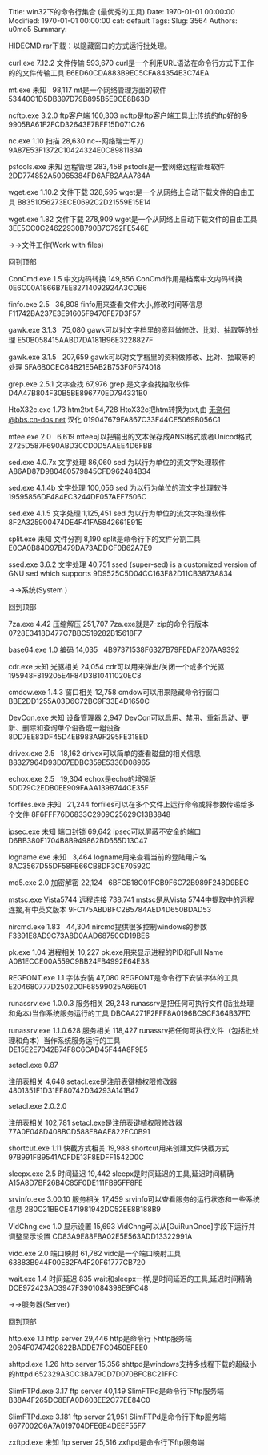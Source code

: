 Title: win32下的命令行集合 (最优秀的工具)
Date: 1970-01-01 00:00:00
Modified: 1970-01-01 00:00:00
cat: default
Tags: 
Slug: 3564
Authors: u0mo5 
Summary: 

HIDECMD.rar下载：以隐藏窗口的方式运行批处理。


curl.exe
7.12.2
文件传输
593,670
curl是一个利用URL语法在命令行方式下工作的的文件传输工具
E6ED60CDA883B9EC5CFA84354E3C74EA


mt.exe
未知
 
98,117
mt是一个网络管理方面的软件
53440C1D5DB397D79B895B5E9CE8B63D


ncftp.exe
3.2.0
ftp客户端
160,303
ncftp是ftp客户端工具,比传统的ftp好的多
9905BA61F2FCD32643E7BFF15D071C26


nc.exe
1.10
扫描
28,630
nc--网络瑞士军刀
9A87E53F1372C10424324E0C8981183A


pstools.exe
未知
远程管理
283,458
pstools是一套网络远程管理软件
2DD774852A50065384FD6AF82AAA784A


wget.exe
1.10.2
文件下载
328,595
wget是一个从网络上自动下载文件的自由工具
B8351056273ECE0692C2D21559E15E14


wget.exe
1.82
文件下载
278,909
wget是一个从网络上自动下载文件的自由工具
3EE5CC0C24622930B790B7C792FE546E




→→文件工作(Work with files)

回到顶部




ConCmd.exe
1.5
中文内码转换
149,856
ConCmd作用是档案中文内码转换
0E6C00A1866B7EE82714092924A3CDB6


finfo.exe
2.5
 
36,808
finfo用来查看文件大小,修改时间等信息
F11742BA237E3E91605F9470FE7D3F57


gawk.exe
3.1.3
 
75,080
gawk可以对文字档里的资料做修改、比对、抽取等的处理
E50B058415AABD7DA181B96E3228827F


gawk.exe
3.1.5
 
207,659
gawk可以对文字档里的资料做修改、比对、抽取等的处理
5FA6B0CEC64B21E5AB2B753F0F574018


grep.exe
2.5.1
文字查找
67,976
grep 是文字查找抽取软件
D4A47B804F30B5BE896770ED794331B0


HtoX32c.exe
1.73
htm2txt
54,728
HtoX32c把htm转换为txt,由 无奈何@bbs.cn-dos.net 汉化
019047679FA867C33F44CE5069B056C1


mtee.exe
2.0
 
6,619
mtee可以把输出的文本保存成ANSI格式或者Unicod格式
2725D587F690ABD30CD0D5AAEE4D6FBB


sed.exe
4.0.7x
文字处理
86,060
sed 为以行为单位的流文字处理软件
A86AD87D980480579845CFD962484B34


sed.exe
4.1.4b
文字处理
100,056
sed 为以行为单位的流文字处理软件
19595856DF484EC3244DF057AEF7506C


sed.exe
4.1.5
文字处理
1,125,451
sed 为以行为单位的流文字处理软件
8F2A325900474DE4F41FA5842661E91E


split.exe
未知
文件分割
8,190
split是命令行下的文件分割工具
E0CA0B84D97B479DA73ADDCF0B62A7E9


ssed.exe
3.6.2
文字处理
40,751
ssed (super-sed) is a customized version of GNU sed which supports
9D9525C5D04CC163F82D11CB3873A834




→→系统(System )

回到顶部




7za.exe
4.42
压缩解压
251,707
7za.exe就是7-zip的命令行版本
0728E3418D477C7BBC519282B15618F7


base64.exe
1.0
编码
14,035
 
4B97371538F6327B79FEDAF207AA9392


cdr.exe
未知
光驱相关
24,054
cdr可以用来弹出/关闭一个或多个光驱
195948F819205E4F84D3B10411020EC8


cmdow.exe
1.4.3
窗口相关
12,758
cmdow可以用来隐藏命令行窗口
BBE2DD1255A03D6C72BC9F33E4D1650C


DevCon.exe
未知
设备管理器
2,947
DevCon可以启用、禁用、重新启动、更新、删除和查询单个设备或一组设备
8DD7EE83DF45D4EB983A9F295FE318ED


drivex.exe
2.5
 
18,162
drivex可以简单的查看磁盘的相关信息
B8327964D93D07EDBC359E5336D08965


echox.exe
2.5
 
19,304
echox是echo的增强版
5DD79C2EDB0EE909FAAA139B744CE35F


forfiles.exe
未知
 
21,244
forfiles可以在多个文件上运行命令或将参数传递给多个文件
8F6FFF76D6833C2909C25629C13B3848


ipsec.exe
未知
端口封锁
69,642
ipsec可以屏蔽不安全的端口
D6BB380F1704B8B949862BD655D13C47


logname.exe
未知
 
3,464
logname用来查看当前的登陆用户名
8AC3567D55DF58FB66CB8DF3CE70592C


md5.exe
2.0
加密解密
22,124
 
6BFCB18C01FCB9F6C72B989F248D9BEC


mstsc.exe
Vista5744
远程连接
738,741
mstsc是从Vista 5744中提取中的远程连接,有中英文版本
9FC175ABDBFC2B5784AED4D650BDAD53


nircmd.exe
1.83
 
44,304
nircmd提供很多控制windows的参数
F3391E8AD9C73A8D0AAD68750CD19BE6


pk.exe
1.04
进程相关
10,227
pk.exe用来显示进程的PID和Full Name
A081ECCE00A559C9BB24FB4992E64E38


REGFONT.exe
1.1
字体安装
47,080
REGFONT是命令行下安装字体的工具
E204680777D2502D0F68599025A66E01


runassrv.exe
1.0.0.3
服务相关
29,248
runassrv是把任何可执行文件(括批处理和角本)当作系统服务运行的工具
DBCAA271F2FFF8A0196BC9CF364B37FD


runassrv.exe
1.1.0.628
服务相关
118,427
runassrv把任何可执行文件（包括批处理和角本）当作系统服务运行的工具
DE15E2E7042B74F8C6CAD45F44A8F9E5


setacl.exe
0.87

注册表相关
4,648
setacl.exe是注册表键植权限修改器
4801351F1D31EF80742D34293A141B47


setacl.exe
2.0.2.0

注册表相关
102,781
setacl.exe是注册表键植权限修改器
77A0E048D408BCD588E8AAE822EC0B91


shortcut.exe
1.11
快截方式相关
19,988
shortcut用来创建文件快截方式
97B991FB9541ACFDE13F8EDFF1542D0C


sleepx.exe
2.5
时间延迟
19,442
sleepx是时间延迟的工具,延迟时间精确
A15A8D7BF26B4C85F0DE111FB95FF8FE


srvinfo.exe
3.00.10
服务相关
17,459
srvinfo可以查看服务的运行状态和一些系统信息
2B0C21BBCE471981942DC52EE8B188B9


VidChng.exe
1.0
显示设置
15,693
VidChng可以从[GuiRunOnce]字段下运行并调整显示设置
CD83A9E88FBA02E5E563ADD13322991A


vidc.exe
2.0
端口映射
61,782
vidc是一个端口映射工具
63883B944F00E82FA4F20F61777CB720


wait.exe
1.4
时间延迟
835
wait和sleepx一样,是时间延迟的工具,延迟时间精确
DCE972423AD3947F3901084398E9FC48




→→服务器(Server)

回到顶部




http.exe
1.1
http server
29,446
http是命令行下http服务端
2064F0747420822BADDE7FC0450EFEE0


shttpd.exe
1.26
http server
15,356
shttpd是windows支持多线程下载的超级小的httpd
652329A3CC3BA79CD7D070BFCBC21FFC


SlimFTPd.exe
3.17
ftp server
40,149
SlimFTPd是命令行下ftp服务端
B38A4F265DC8EFA0D603EE2C77EE84C0


SlimFTPd.exe
3.181
ftp server
21,951
SlimFTPd是命令行下ftp服务端
6677002C6A7A019704DFE6B4DEEF55F7


zxftpd.exe
未知
ftp server
25,516
zxftpd是命令行下ftp服务端


